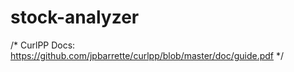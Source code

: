 # stock-analyzer

/*
CurlPP Docs: https://github.com/jpbarrette/curlpp/blob/master/doc/guide.pdf
*/
